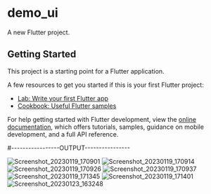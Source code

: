 # demo_ui

A new Flutter project.

## Getting Started

This project is a starting point for a Flutter application.

A few resources to get you started if this is your first Flutter project:

- [Lab: Write your first Flutter app](https://docs.flutter.dev/get-started/codelab)
- [Cookbook: Useful Flutter samples](https://docs.flutter.dev/cookbook)

For help getting started with Flutter development, view the
[online documentation](https://docs.flutter.dev/), which offers tutorials,
samples, guidance on mobile development, and a full API reference.


#-----------------OUTPUT----------------


![Screenshot_20230119_170901](https://user-images.githubusercontent.com/107807403/213434286-dd207b59-7e97-4f0e-8e60-d5e71eb94720.png)
![Screenshot_20230119_170914](https://user-images.githubusercontent.com/107807403/213434304-0c7bcfe4-cd79-4f1d-ab39-c39d7dad9455.png)
![Screenshot_20230119_170926](https://user-images.githubusercontent.com/107807403/213434318-8d9fc9a3-1749-4e0b-b3b9-483f14f1c928.png)
![Screenshot_20230119_170937](https://user-images.githubusercontent.com/107807403/213434331-b80bdd94-759a-4d09-b8ca-70010ceceb1a.png)
![Screenshot_20230119_171345](https://user-images.githubusercontent.com/107807403/213434351-7bb4fa89-796e-421f-a079-00a584d94631.png)
![Screenshot_20230119_171401](https://user-images.githubusercontent.com/107807403/213434363-a76ba08d-2c4f-4e5e-abda-76155d0d293a.png)
![Screenshot_20230123_163248](https://user-images.githubusercontent.com/107807403/214037869-22a40e3d-4ad8-40f8-9e5b-f55f01707c94.png)
